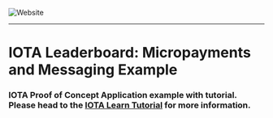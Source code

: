 ![Website](./images/website.png)

---

# IOTA Leaderboard: Micropayments and Messaging Example

### IOTA Proof of Concept Application example with tutorial. Please head to the [IOTA Learn Tutorial](https://learn.iota.org/tutorial/payments-and-messaging-leaderboard) for more information.


